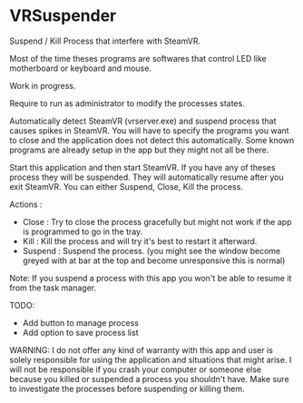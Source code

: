 # VRSuspender
Suspend / Kill Process that interfere with SteamVR. 

Most of the time theses programs are softwares that control LED like motherboard or keyboard and mouse.

Work in progress. 

Require to run as administrator to modify the processes states.

Automatically detect SteamVR (vrserver.exe) and suspend process that causes spikes in SteamVR. You will have to specify the programs you want to close and the application does not detect this automatically. Some known programs are already setup in the app but they might not all be there.

Start this application and then start SteamVR. If you have any of theses process they will be suspended. They will automatically resume after you exit SteamVR.
You can either Suspend, Close, Kill the process.

Actions : 

- Close : Try to close the process gracefully but might not work if the app is programmed to go in the tray.
- Kill : Kill the process and will try it's best to restart it afterward.
- Suspend : Suspend the process. (you might see the window become greyed with at bar at the top and become unresponsive this is normal)

Note: If you suspend a process with this app you won't be able to resume it from the task manager.

TODO:
- Add button to manage process
- Add option to save process list

WARNING:
I do not offer any kind of warranty with this app and user is solely responsible for using the application and situations that might arise.
I will not be responsible if you crash your computer or someone else because you killed or suspended a process you shouldn't have.
Make sure to investigate the processes before suspending or killing them.
